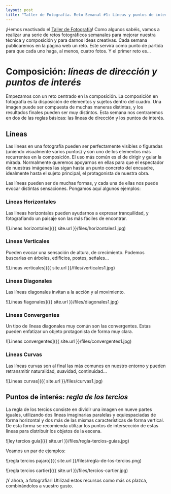 ```yaml
---
layout: post
title: "Taller de Fotografía. Reto Semanal #1: Líneas y puntos de interés."
---
```


¡Hemos reactivado el [Taller de Fotografía](http://lewiscarroll.es/fotografia-y-revelado)! 
Como algunos sabéis, vamos a realizar una serie de retos fotográficos semanales para mejorar nuestra técnica y composición y para darnos ideas creativas. 
Cada semana publicaremos en la página web un reto. Este servirá como punto de partida para que cada uno haga, al menos, cuatro fotos. Y el primer reto es...


# Composición: *líneas de dirección y puntos de interés* #

Empezamos con un reto centrado en la composición. La composición en fotografía es la disposición de elementos y sujetos dentro del cuadro. Una imagen puede ser compuesta de muchas maneras distintas, y los resultados finales pueden ser muy distintos.
Esta semana nos centraremos en dos de las reglas básicas: las líneas de dirección y los puntos de interés.

## Líneas ## 
Las lineas en una fotografía pueden ser perfectamente visibles o figuradas (uniendo visualmente varios puntos) y son uno de los elementos más recurrentes en la composición.
El uso más común es el de dirigir y guiar la mirada. Normalmente queremos apoyarnos en ellas para que el espectador de nuestras imágenes las sigan hasta un punto concreto del encuadre, idealmente hasta el sujeto principal, el protagonista de nuestra obra.

Las líneas pueden ser de muchas formas, y cada una de ellas nos puede evocar distintas sensaciones. Pongamos aquí algunos ejemplos:

### Líneas Horizontales ###

Las lineas horizontales pueden ayudarnos a expresar tranquilidad, y fotografiando un paisaje son las más fáciles de encontrar. 

![Líneas horizontales]({{ site.url }}/files/horizontales1.jpg)

### Líneas Verticales ###

Pueden evocar una sensación de altura, de crecimiento. Podemos buscarlas en árboles, edificios, postes, señales...

![Líneas verticales]({{ site.url }}/files/verticales1.jpg)

### Líneas Diagonales ###

Las líneas diagonales invitan a la acción y al movimiento.

![Líneas fiagonales]({{ site.url }}/files/diagonales1.jpg)

### Líneas Convergentes ###

Un tipo de líneas diagonales muy común son las convergentes. Estas pueden enfatizar un objeto protagonista de forma muy clara.

![Lineas convergentes]({{ site.url }}/files/convergentes1.jpg)

### Líneas Curvas ###

Las líneas curvas son al final las más comunes en nuestro entorno y pueden retransmitir naturalidad, suavidad, continuidad...

![Lineas curvas]({{ site.url }}/files/curvas1.jpg)


## Puntos de interés: *regla de los tercios* ##
La regla de los tercios consiste en dividir una imagen en nueve partes iguales, utilizando dos líneas imaginarias paralelas y equiespaciadas de forma horizontal y dos más de las mismas características de forma vertical. De esta forma se recomienda utilizar los puntos de intersección de estas líneas para distribuir los objetos de la escena.

![ley tercios guía]({{ site.url }}/files/regla-tercios-guias.jpg)

Veamos un par de ejemplos: 

![regla tercios pajaro]({{ site.url }}/files/regla-de-los-tercios.png)

![regla tercios cartier]({{ site.url }}/files/tercios-cartier.jpg)

¡Y ahora, a fotografiar! Utilizad estos recursos como más os plazca, combinándolos a vuestro gusto. 





